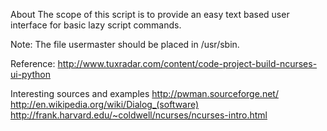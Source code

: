 About
The scope of this script is to provide an easy text based user interface 
for basic lazy script commands.

Note:
The file usermaster should be placed in /usr/sbin.

Reference:
http://www.tuxradar.com/content/code-project-build-ncurses-ui-python 

Interesting sources and examples
http://pwman.sourceforge.net/
http://en.wikipedia.org/wiki/Dialog_(software)
http://frank.harvard.edu/~coldwell/ncurses/ncurses-intro.html